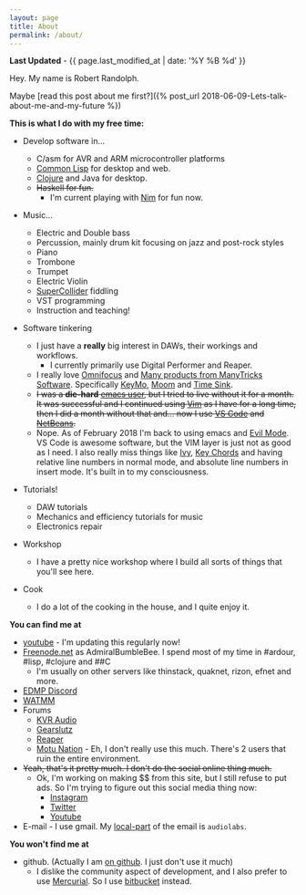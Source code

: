 ```yaml
---
layout: page
title: About
permalink: /about/
---
```


**Last Updated** - {{ page.last_modified_at | date: '%Y %B %d' }}

Hey. My name is Robert Randolph.

Maybe [read this post about me first?]({% post_url 2018-06-09-Lets-talk-about-me-and-my-future %})

**This is what I do with my free time:**

* Develop software in...
	* C/asm for AVR and ARM microcontroller platforms
	* [Common Lisp](https://common-lisp.net) for desktop and web.
	* [Clojure](https://clojure.org) and Java for desktop.
	* ~~Haskell for fun.~~
        * I'm current playing with [Nim](https://nim-lang.org) for fun now.

* Music...
	* Electric and Double bass
	* Percussion, mainly drum kit focusing on jazz and post-rock styles
	* Piano
	* Trombone
	* Trumpet
	* Electric Violin
	* [SuperCollider](https://supercollider.github.io) fiddling
	* VST programming
	* Instruction and teaching!
	
* Software tinkering
	* I just have a **really** big interest in DAWs, their workings and workflows.
		* I currently primarily use Digital Performer and Reaper.
	* I really love [Omnifocus](https://www.omnigroup.com/omnifocus) and [Many products from ManyTricks Software](https://manytricks.com). Specifically [KeyMo](https://manytricks.com/keymo/), [Moom](https://manytricks.com/moom/) and [Time Sink](https://manytricks.com/timesink/).
	* ~~I was a __die-hard__ [emacs user](https://www.gnu.org/software/emacs/), but I tried to live without it for a month. It was successful and I continued using [Vim](http://www.vim.org) as I have for a long time, then I did a month without that and... now I use [VS Code](https://code.visualstudio.com) and [NetBeans](https://netbeans.org).~~
	* Nope. As of February 2018 I'm back to using emacs and [Evil Mode](https://github.com/emacs-evil/evil). VS Code is awesome software, but the VIM layer is just not as good as I need. I also really miss things like [Ivy](https://github.com/abo-abo/swiper), [Key Chords](https://www.emacswiki.org/emacs/KeyChord) and having relative line numbers in normal mode, and absolute line numbers in insert mode. It's built in to my consciousness.
* Tutorials!
	* DAW tutorials
	* Mechanics and efficiency tutorials for music
	* Electronics repair
* Workshop
	* I have a pretty nice workshop where I build all sorts of things that you'll see here.
* Cook
	* I do a lot of the cooking in the house, and I quite enjoy it.
  
**You can find me at**

* [youtube](http://youtube.com/admiralbumblebee) - I'm updating this regularly now!
* [Freenode.net](https://freenode.net/) as AdmiralBumbleBee. I spend most of my time in #ardour, #lisp, #clojure and ##C
	* I'm usually on other servers like thinstack, quaknet, rizon, efnet and more.
* [EDMP Discord](http://edmpdiscord.com)
* [WATMM](https://discord.gg/wearethemusicmakers)
* Forums
  * [KVR Audio](http://www.kvraudio.com/forum/memberlist.php?mode=viewprofile&u=7328)
  * [Gearslutz](https://www.gearslutz.com/board/members/6666-robert-randolph/)
  * [Reaper](https://forum.cockos.com/member.php?u=115271)
  * [Motu Nation](http://www.motunation.com/forum/memberlist.php?mode=viewprofile&u=56328) - Eh, I don't really use this much. There's 2 users that ruin the entire environment.
* ~~Yeah, that's it pretty much. I don't do the social online thing much.~~
  * Ok, I'm working on making $$ from this site, but I still refuse to put ads. So I'm trying to figure out this social media thing now:
      * [Instagram](https://www.instagram.com/admiralbumblebee/)
      * [Twitter](https://twitter.com/admiralbee)
      * [Youtube](https://www.youtube.com/admiralbumblebee)
* E-mail - I use gmail. My [local-part](https://en.wikipedia.org/wiki/Email_address) of the email is `audiolabs`.

**You won't find me at**

* github. (Actually I am [on github](https://github.com/admiralbumblebee). I just don't use it much)
  * I dislike the community aspect of development, and I also prefer to use [Mercurial](http://mercurial-scm.org). So I use [bitbucket](https://bitbucket.org/product) instead.
